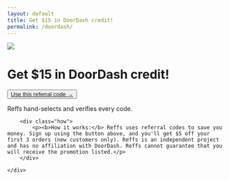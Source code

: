 ```yaml
---
layout: default
title: Get $15 in DoorDash credit!
permalink: /doordash/
---
```


<div class="row">
	<div class="col-xs-1 col-sm-1 col-md-4 col-lg-4"></div>
	<div class="col-xs-10 col-sm-10 col-md-4 col-lg-4">
		<div class="hero">
			<img class="logo_sq" src="{{ "/assets/logo_doordash.jpg" | relative_url }}">
			<h1>Get $15 in DoorDash credit!</h1>
			<button class="cta"><a href="https://drd.sh/XnBNGD/" target="_blank" rel="noopener">Use this referral code →</a></button>
			<p class="hurry">Reffs hand-selects and verifies every code.</p>
		</div>

		<div class="how">
			<p><b>How it works:</b> Reffs uses referral codes to save you money. Sign up using the button above, and you'll get $5 off your first 3 orders (new customers only). Reffs is an independent project and has no affiliation with DoorDash. Reffs cannot guarantee that you will receive the promotion listed.</p>
		</div>

	</div>
</div>





